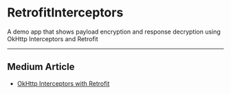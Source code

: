# RetrofitInterceptors
A demo app that shows payload encryption and response decryption using OkHttp Interceptors and Retrofit

_ _ _
## Medium Article
- [OkHttp Interceptors with Retrofit](https://medium.com/swlh/okhttp-interceptors-with-retrofit-2dcc322cc3f3)

